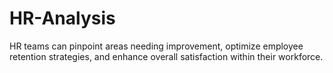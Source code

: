 # HR-Analysis
HR teams can pinpoint areas needing improvement, optimize employee retention strategies, and enhance overall satisfaction within their workforce.
